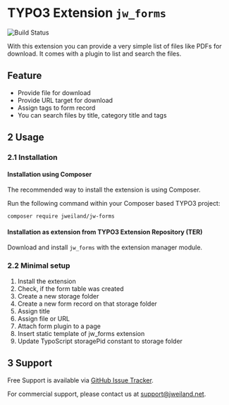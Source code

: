 # TYPO3 Extension `jw_forms`

![Build Status](https://github.com/jweiland-net/jw_forms/workflows/CI/badge.svg)

With this extension you can provide a very simple list of files like PDFs
for download. It comes with a plugin to list and search the files.

## Feature

* Provide file for download
* Provide URL target for download
* Assign tags to form record
* You can search files by title, category title and tags

## 2 Usage

### 2.1 Installation

#### Installation using Composer

The recommended way to install the extension is using Composer.

Run the following command within your Composer based TYPO3 project:

```
composer require jweiland/jw-forms
```

#### Installation as extension from TYPO3 Extension Repository (TER)

Download and install `jw_forms` with the extension manager module.

### 2.2 Minimal setup

1) Install the extension
2) Check, if the form table was created
3) Create a new storage folder
4) Create a new form record on that storage folder
5) Assign title
6) Assign file or URL
7) Attach form plugin to a page
8) Insert static template of jw_forms extension
9) Update TypoScript storagePid constant to storage folder

## 3 Support

Free Support is available via [GitHub Issue Tracker](https://github.com/jweiland-net/jw_forms/issues).

For commercial support, please contact us at [support@jweiland.net](support@jweiland.net).
